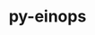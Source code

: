---
title: "py-einops"
layout: cache
categories: [package, develop]
meta: {"compilers": ["none"], "num_specs": 106, "num_specs_by_stack": {"ml-darwin-aarch64-mps": 34, "ml-linux-aarch64-cpu": 36, "ml-linux-aarch64-cuda": 36, "ml-linux-x86_64-cpu": 36, "ml-linux-x86_64-cuda": 35, "root": 106}, "oss": ["sequoia", "ubuntu24.04"], "platforms": ["darwin", "linux"], "stacks": ["ml-darwin-aarch64-mps", "ml-linux-aarch64-cpu", "ml-linux-aarch64-cuda", "ml-linux-x86_64-cpu", "ml-linux-x86_64-cuda", "root"], "targets": ["aarch64", "x86_64_v3"], "versions": ["0.8.1"]}
spec_details: [{"compiler": "none", "hash": "226uq5twvughei77qpy7qfw43tpopeq5", "os": "ubuntu24.04", "platform": "linux", "size": "-", "stacks": ["ml-linux-x86_64-cpu", "ml-linux-x86_64-cuda", "root"], "target": "x86_64_v3", "variants": ["build_system=python_pip"], "versions": ["0.8.1"]}, {"compiler": "none", "hash": "22lhivjwz66ll5jcqtlquborph6yn3ra", "os": "ubuntu24.04", "platform": "linux", "size": "-", "stacks": ["ml-linux-aarch64-cpu", "ml-linux-aarch64-cuda", "root"], "target": "aarch64", "variants": ["build_system=python_pip"], "versions": ["0.8.1"]}, {"compiler": "none", "hash": "22m367d4s7xh5zndzkoookamqgh76fbu", "os": "ubuntu24.04", "platform": "linux", "size": "-", "stacks": ["ml-linux-x86_64-cpu", "ml-linux-x86_64-cuda", "root"], "target": "x86_64_v3", "variants": ["build_system=python_pip"], "versions": ["0.8.1"]}, {"compiler": "none", "hash": "2lu7ibtzqmrgccajly46myjvvbvhxl7a", "os": "ubuntu24.04", "platform": "linux", "size": "-", "stacks": ["ml-linux-aarch64-cpu", "ml-linux-aarch64-cuda", "root"], "target": "aarch64", "variants": ["build_system=python_pip"], "versions": ["0.8.1"]}, {"compiler": "none", "hash": "3n4bcs56puis4dfzee6utwkislrl2stl", "os": "ubuntu24.04", "platform": "linux", "size": "-", "stacks": ["ml-linux-aarch64-cpu", "ml-linux-aarch64-cuda", "root"], "target": "aarch64", "variants": ["build_system=python_pip"], "versions": ["0.8.1"]}, {"compiler": "none", "hash": "3qawjnmsvmp4kjkpk6ntdnz222hy3hig", "os": "ubuntu24.04", "platform": "linux", "size": "-", "stacks": ["ml-linux-aarch64-cpu", "ml-linux-aarch64-cuda", "root"], "target": "aarch64", "variants": ["build_system=python_pip"], "versions": ["0.8.1"]}, {"compiler": "none", "hash": "3rlgdv2hatvnomyb7wcchxie4hlzqqvl", "os": "ubuntu24.04", "platform": "linux", "size": "-", "stacks": ["ml-linux-x86_64-cpu", "ml-linux-x86_64-cuda", "root"], "target": "x86_64_v3", "variants": ["build_system=python_pip"], "versions": ["0.8.1"]}, {"compiler": "none", "hash": "3zjwcezwm462cdcdot2tsq2u4h2dkumh", "os": "ubuntu24.04", "platform": "linux", "size": "-", "stacks": ["ml-linux-x86_64-cpu", "ml-linux-x86_64-cuda", "root"], "target": "x86_64_v3", "variants": ["build_system=python_pip"], "versions": ["0.8.1"]}, {"compiler": "none", "hash": "4555pd27iev5lamc7m6ihfn4a7kqoxuv", "os": "ubuntu24.04", "platform": "linux", "size": "-", "stacks": ["ml-linux-aarch64-cpu", "ml-linux-aarch64-cuda", "root"], "target": "aarch64", "variants": ["build_system=python_pip"], "versions": ["0.8.1"]}, {"compiler": "none", "hash": "4eacfft7mdd43l2cmubcuz4bjuhzzvz5", "os": "sequoia", "platform": "darwin", "size": "-", "stacks": ["ml-darwin-aarch64-mps", "root"], "target": "aarch64", "variants": ["build_system=python_pip"], "versions": ["0.8.1"]}, {"compiler": "none", "hash": "4zatxqtgacyi4vnlfnvezc22rzqyoy5e", "os": "ubuntu24.04", "platform": "linux", "size": "-", "stacks": ["ml-linux-x86_64-cpu", "ml-linux-x86_64-cuda", "root"], "target": "x86_64_v3", "variants": ["build_system=python_pip"], "versions": ["0.8.1"]}, {"compiler": "none", "hash": "54kjh7ti2lcj73gn5qrodob3zyvzfl7l", "os": "ubuntu24.04", "platform": "linux", "size": "-", "stacks": ["ml-linux-aarch64-cpu", "ml-linux-aarch64-cuda", "root"], "target": "aarch64", "variants": ["build_system=python_pip"], "versions": ["0.8.1"]}, {"compiler": "none", "hash": "5ev5n4nmw7nzrx3kpziyfsw54zjtm633", "os": "ubuntu24.04", "platform": "linux", "size": "-", "stacks": ["ml-linux-x86_64-cpu", "ml-linux-x86_64-cuda", "root"], "target": "x86_64_v3", "variants": ["build_system=python_pip"], "versions": ["0.8.1"]}, {"compiler": "none", "hash": "5ggvu7gxnqb5q6skmsru23cdgekiorci", "os": "ubuntu24.04", "platform": "linux", "size": "-", "stacks": ["ml-linux-x86_64-cpu", "ml-linux-x86_64-cuda", "root"], "target": "x86_64_v3", "variants": ["build_system=python_pip"], "versions": ["0.8.1"]}, {"compiler": "none", "hash": "5xc5pv672emq2spibz3pu7hyrusxrh2s", "os": "sequoia", "platform": "darwin", "size": "-", "stacks": ["ml-darwin-aarch64-mps", "root"], "target": "aarch64", "variants": ["build_system=python_pip"], "versions": ["0.8.1"]}, {"compiler": "none", "hash": "5ydp56nxijehe5jvftsnnc5wnv5lgwtw", "os": "ubuntu24.04", "platform": "linux", "size": "-", "stacks": ["ml-linux-aarch64-cpu", "ml-linux-aarch64-cuda", "root"], "target": "aarch64", "variants": ["build_system=python_pip"], "versions": ["0.8.1"]}, {"compiler": "none", "hash": "6aewu3lqacsq3i7vvhxee4xr2tgngpja", "os": "sequoia", "platform": "darwin", "size": "-", "stacks": ["ml-darwin-aarch64-mps", "root"], "target": "aarch64", "variants": ["build_system=python_pip"], "versions": ["0.8.1"]}, {"compiler": "none", "hash": "6f25fnwqpvlxqspgkdar6he5sjmepuqp", "os": "ubuntu24.04", "platform": "linux", "size": "-", "stacks": ["ml-linux-x86_64-cpu", "ml-linux-x86_64-cuda", "root"], "target": "x86_64_v3", "variants": ["build_system=python_pip"], "versions": ["0.8.1"]}, {"compiler": "none", "hash": "6htwqt32npt7txo5pvlskyvnhl2dl2r3", "os": "ubuntu24.04", "platform": "linux", "size": "-", "stacks": ["ml-linux-x86_64-cpu", "ml-linux-x86_64-cuda", "root"], "target": "x86_64_v3", "variants": ["build_system=python_pip"], "versions": ["0.8.1"]}, {"compiler": "none", "hash": "6jkemupir6xqvilootjljik2jn2ncah7", "os": "sequoia", "platform": "darwin", "size": "-", "stacks": ["ml-darwin-aarch64-mps", "root"], "target": "aarch64", "variants": ["build_system=python_pip"], "versions": ["0.8.1"]}, {"compiler": "none", "hash": "6mk5i3gn7y34hbvxl4gv4ri5523slg3n", "os": "ubuntu24.04", "platform": "linux", "size": "-", "stacks": ["ml-linux-aarch64-cpu", "ml-linux-aarch64-cuda", "root"], "target": "aarch64", "variants": ["build_system=python_pip"], "versions": ["0.8.1"]}, {"compiler": "none", "hash": "6orjt7quuocrmw2dts3weu7p6byxsias", "os": "ubuntu24.04", "platform": "linux", "size": "-", "stacks": ["ml-linux-x86_64-cpu", "ml-linux-x86_64-cuda", "root"], "target": "x86_64_v3", "variants": ["build_system=python_pip"], "versions": ["0.8.1"]}, {"compiler": "none", "hash": "6wz7rmkvg7ajz6su2fdeosvrvelox5r6", "os": "ubuntu24.04", "platform": "linux", "size": "-", "stacks": ["ml-linux-x86_64-cpu", "ml-linux-x86_64-cuda", "root"], "target": "x86_64_v3", "variants": ["build_system=python_pip"], "versions": ["0.8.1"]}, {"compiler": "none", "hash": "76inl3l3mzlrl6vqif3rtapk4pfixk4h", "os": "sequoia", "platform": "darwin", "size": "-", "stacks": ["ml-darwin-aarch64-mps", "root"], "target": "aarch64", "variants": ["build_system=python_pip"], "versions": ["0.8.1"]}, {"compiler": "none", "hash": "7757e5ur5ctr4lwpsahtk7mazdylghnj", "os": "ubuntu24.04", "platform": "linux", "size": "-", "stacks": ["ml-linux-x86_64-cpu", "ml-linux-x86_64-cuda", "root"], "target": "x86_64_v3", "variants": ["build_system=python_pip"], "versions": ["0.8.1"]}, {"compiler": "none", "hash": "7jehwyuyspzam3vuveg2isxqoxvq6peu", "os": "sequoia", "platform": "darwin", "size": "-", "stacks": ["ml-darwin-aarch64-mps", "root"], "target": "aarch64", "variants": ["build_system=python_pip"], "versions": ["0.8.1"]}, {"compiler": "none", "hash": "a5wgtodizmpmight62obttqnzbr7zizn", "os": "ubuntu24.04", "platform": "linux", "size": "-", "stacks": ["ml-linux-x86_64-cpu", "ml-linux-x86_64-cuda", "root"], "target": "x86_64_v3", "variants": ["build_system=python_pip"], "versions": ["0.8.1"]}, {"compiler": "none", "hash": "axdhacydwpsgkeznrtc4tpvuv3rawk2s", "os": "ubuntu24.04", "platform": "linux", "size": "-", "stacks": ["ml-linux-aarch64-cpu", "ml-linux-aarch64-cuda", "root"], "target": "aarch64", "variants": ["build_system=python_pip"], "versions": ["0.8.1"]}, {"compiler": "none", "hash": "bbsrqnru4rw6mwu5aeilvpztkxszvph2", "os": "ubuntu24.04", "platform": "linux", "size": "-", "stacks": ["ml-linux-x86_64-cpu", "root"], "target": "x86_64_v3", "variants": ["build_system=python_pip"], "versions": ["0.8.1"]}, {"compiler": "none", "hash": "bh7ifqcagb5jqcgudrajk6ctkdv4xm4g", "os": "ubuntu24.04", "platform": "linux", "size": "-", "stacks": ["ml-linux-aarch64-cpu", "ml-linux-aarch64-cuda", "root"], "target": "aarch64", "variants": ["build_system=python_pip"], "versions": ["0.8.1"]}, {"compiler": "none", "hash": "bqhfzzohyxpmdvucsacxbdfldndyj5z2", "os": "sequoia", "platform": "darwin", "size": "-", "stacks": ["ml-darwin-aarch64-mps", "root"], "target": "aarch64", "variants": ["build_system=python_pip"], "versions": ["0.8.1"]}, {"compiler": "none", "hash": "cexux6onvho6fgbxomxfjx5tmwh2yswq", "os": "ubuntu24.04", "platform": "linux", "size": "-", "stacks": ["ml-linux-x86_64-cpu", "ml-linux-x86_64-cuda", "root"], "target": "x86_64_v3", "variants": ["build_system=python_pip"], "versions": ["0.8.1"]}, {"compiler": "none", "hash": "cplazza7qfvetknqepffgxayhekntzdk", "os": "sequoia", "platform": "darwin", "size": "-", "stacks": ["ml-darwin-aarch64-mps", "root"], "target": "aarch64", "variants": ["build_system=python_pip"], "versions": ["0.8.1"]}, {"compiler": "none", "hash": "cqexd25eybxnmhevrirwt7tqmbm2bmss", "os": "sequoia", "platform": "darwin", "size": "-", "stacks": ["ml-darwin-aarch64-mps", "root"], "target": "aarch64", "variants": ["build_system=python_pip"], "versions": ["0.8.1"]}, {"compiler": "none", "hash": "d74wyecmdkf7i6at5bfscnxcb4heannl", "os": "ubuntu24.04", "platform": "linux", "size": "-", "stacks": ["ml-linux-x86_64-cpu", "ml-linux-x86_64-cuda", "root"], "target": "x86_64_v3", "variants": ["build_system=python_pip"], "versions": ["0.8.1"]}, {"compiler": "none", "hash": "d7msazzhspto6y4yeqmf2hrumrazzw35", "os": "ubuntu24.04", "platform": "linux", "size": "-", "stacks": ["ml-linux-aarch64-cpu", "ml-linux-aarch64-cuda", "root"], "target": "aarch64", "variants": ["build_system=python_pip"], "versions": ["0.8.1"]}, {"compiler": "none", "hash": "dfapqagnsgeyob3n5rfsbgsqjhcun3zg", "os": "ubuntu24.04", "platform": "linux", "size": "-", "stacks": ["ml-linux-x86_64-cpu", "ml-linux-x86_64-cuda", "root"], "target": "x86_64_v3", "variants": ["build_system=python_pip"], "versions": ["0.8.1"]}, {"compiler": "none", "hash": "e5exiomxzm67rntrtcmyngaj4hbjyfp2", "os": "ubuntu24.04", "platform": "linux", "size": "-", "stacks": ["ml-linux-aarch64-cpu", "ml-linux-aarch64-cuda", "root"], "target": "aarch64", "variants": ["build_system=python_pip"], "versions": ["0.8.1"]}, {"compiler": "none", "hash": "ej63k2h5kcvadh5wvosqogpfnnsgwmqg", "os": "ubuntu24.04", "platform": "linux", "size": "-", "stacks": ["ml-linux-x86_64-cpu", "ml-linux-x86_64-cuda", "root"], "target": "x86_64_v3", "variants": ["build_system=python_pip"], "versions": ["0.8.1"]}, {"compiler": "none", "hash": "gpxdsj2r2xswxwhvgxg2sdtuijw6uegi", "os": "sequoia", "platform": "darwin", "size": "-", "stacks": ["ml-darwin-aarch64-mps", "root"], "target": "aarch64", "variants": ["build_system=python_pip"], "versions": ["0.8.1"]}, {"compiler": "none", "hash": "hhtaqpnsikeycdsdgiugkjudjfbit7hu", "os": "ubuntu24.04", "platform": "linux", "size": "-", "stacks": ["ml-linux-aarch64-cpu", "ml-linux-aarch64-cuda", "root"], "target": "aarch64", "variants": ["build_system=python_pip"], "versions": ["0.8.1"]}, {"compiler": "none", "hash": "hnou7cpe3pvmlhlnfpmzcps23khlkl37", "os": "ubuntu24.04", "platform": "linux", "size": "-", "stacks": ["ml-linux-x86_64-cpu", "ml-linux-x86_64-cuda", "root"], "target": "x86_64_v3", "variants": ["build_system=python_pip"], "versions": ["0.8.1"]}, {"compiler": "none", "hash": "i452wt3ami3we7pjwuts5sw6vurwt3hq", "os": "sequoia", "platform": "darwin", "size": "-", "stacks": ["ml-darwin-aarch64-mps", "root"], "target": "aarch64", "variants": ["build_system=python_pip"], "versions": ["0.8.1"]}, {"compiler": "none", "hash": "ibuzojsu5kahf3wrewwyf3h7qhd4xpe4", "os": "sequoia", "platform": "darwin", "size": "-", "stacks": ["ml-darwin-aarch64-mps", "root"], "target": "aarch64", "variants": ["build_system=python_pip"], "versions": ["0.8.1"]}, {"compiler": "none", "hash": "ijrnoax5axmg7wfwfau55yjfjufy3tvt", "os": "sequoia", "platform": "darwin", "size": "-", "stacks": ["ml-darwin-aarch64-mps", "root"], "target": "aarch64", "variants": ["build_system=python_pip"], "versions": ["0.8.1"]}, {"compiler": "none", "hash": "je4zmdxhu3u7zexyllkfj3fqodbiriwb", "os": "sequoia", "platform": "darwin", "size": "-", "stacks": ["ml-darwin-aarch64-mps", "root"], "target": "aarch64", "variants": ["build_system=python_pip"], "versions": ["0.8.1"]}, {"compiler": "none", "hash": "jnw5oc2huerxyhumpmwq6kbsetctsofj", "os": "ubuntu24.04", "platform": "linux", "size": "-", "stacks": ["ml-linux-aarch64-cpu", "ml-linux-aarch64-cuda", "root"], "target": "aarch64", "variants": ["build_system=python_pip"], "versions": ["0.8.1"]}, {"compiler": "none", "hash": "k2s2yj4igzzt2mirkua2ynr5l5am7fan", "os": "sequoia", "platform": "darwin", "size": "-", "stacks": ["ml-darwin-aarch64-mps", "root"], "target": "aarch64", "variants": ["build_system=python_pip"], "versions": ["0.8.1"]}, {"compiler": "none", "hash": "kfrwqh3pskh6t37n2pntf7nthhcfh5ab", "os": "ubuntu24.04", "platform": "linux", "size": "-", "stacks": ["ml-linux-aarch64-cpu", "ml-linux-aarch64-cuda", "root"], "target": "aarch64", "variants": ["build_system=python_pip"], "versions": ["0.8.1"]}, {"compiler": "none", "hash": "ktxstrlic7nyjhq4igd7eix5e76yz5n2", "os": "sequoia", "platform": "darwin", "size": "-", "stacks": ["ml-darwin-aarch64-mps", "root"], "target": "aarch64", "variants": ["build_system=python_pip"], "versions": ["0.8.1"]}, {"compiler": "none", "hash": "kwwtwntjtkwyejzd4wkdurvthpsmnpmj", "os": "ubuntu24.04", "platform": "linux", "size": "-", "stacks": ["ml-linux-aarch64-cpu", "ml-linux-aarch64-cuda", "root"], "target": "aarch64", "variants": ["build_system=python_pip"], "versions": ["0.8.1"]}, {"compiler": "none", "hash": "kxswpwgm46nlbpc66xpwke33odum3lo4", "os": "ubuntu24.04", "platform": "linux", "size": "-", "stacks": ["ml-linux-aarch64-cpu", "ml-linux-aarch64-cuda", "root"], "target": "aarch64", "variants": ["build_system=python_pip"], "versions": ["0.8.1"]}, {"compiler": "none", "hash": "lk2qff325gmrqjc4igikszjno7s5qigt", "os": "ubuntu24.04", "platform": "linux", "size": "-", "stacks": ["ml-linux-aarch64-cpu", "ml-linux-aarch64-cuda", "root"], "target": "aarch64", "variants": ["build_system=python_pip"], "versions": ["0.8.1"]}, {"compiler": "none", "hash": "lobueozowx3eamfub76jny4xrc6qtoc2", "os": "sequoia", "platform": "darwin", "size": "-", "stacks": ["ml-darwin-aarch64-mps", "root"], "target": "aarch64", "variants": ["build_system=python_pip"], "versions": ["0.8.1"]}, {"compiler": "none", "hash": "m7uhletynvizc7l7hdn5765lhlfgcsup", "os": "ubuntu24.04", "platform": "linux", "size": "-", "stacks": ["ml-linux-aarch64-cpu", "ml-linux-aarch64-cuda", "root"], "target": "aarch64", "variants": ["build_system=python_pip"], "versions": ["0.8.1"]}, {"compiler": "none", "hash": "mc3746gwu7j3njuanb3a2gi5rmlpse52", "os": "ubuntu24.04", "platform": "linux", "size": "-", "stacks": ["ml-linux-aarch64-cpu", "ml-linux-aarch64-cuda", "root"], "target": "aarch64", "variants": ["build_system=python_pip"], "versions": ["0.8.1"]}, {"compiler": "none", "hash": "miag5grlcrjjkj2qcvbmmthfvvzmyj7h", "os": "sequoia", "platform": "darwin", "size": "-", "stacks": ["ml-darwin-aarch64-mps", "root"], "target": "aarch64", "variants": ["build_system=python_pip"], "versions": ["0.8.1"]}, {"compiler": "none", "hash": "n2nr7ovqjtzklcfnu7s7ktfd25omapd4", "os": "sequoia", "platform": "darwin", "size": "-", "stacks": ["ml-darwin-aarch64-mps", "root"], "target": "aarch64", "variants": ["build_system=python_pip"], "versions": ["0.8.1"]}, {"compiler": "none", "hash": "n4uifhwyzz6zyjndxdgbp54ha47uhxte", "os": "ubuntu24.04", "platform": "linux", "size": "-", "stacks": ["ml-linux-aarch64-cpu", "ml-linux-aarch64-cuda", "root"], "target": "aarch64", "variants": ["build_system=python_pip"], "versions": ["0.8.1"]}, {"compiler": "none", "hash": "ndx7bdyhncrizpga6zjtash3apezm4se", "os": "sequoia", "platform": "darwin", "size": "-", "stacks": ["ml-darwin-aarch64-mps", "root"], "target": "aarch64", "variants": ["build_system=python_pip"], "versions": ["0.8.1"]}, {"compiler": "none", "hash": "niywp7z5ghomhhb3cmt55kbrlsvjpkev", "os": "ubuntu24.04", "platform": "linux", "size": "-", "stacks": ["ml-linux-aarch64-cpu", "ml-linux-aarch64-cuda", "root"], "target": "aarch64", "variants": ["build_system=python_pip"], "versions": ["0.8.1"]}, {"compiler": "none", "hash": "o4ojqky3gkepskodkeiaxijbwps37vvc", "os": "sequoia", "platform": "darwin", "size": "-", "stacks": ["ml-darwin-aarch64-mps", "root"], "target": "aarch64", "variants": ["build_system=python_pip"], "versions": ["0.8.1"]}, {"compiler": "none", "hash": "o6h4q2fl6fexopktovv2ntynwtga25wt", "os": "ubuntu24.04", "platform": "linux", "size": "-", "stacks": ["ml-linux-aarch64-cpu", "ml-linux-aarch64-cuda", "root"], "target": "aarch64", "variants": ["build_system=python_pip"], "versions": ["0.8.1"]}, {"compiler": "none", "hash": "oczyjttug3cwizfurpytpnz4tkbxvmv5", "os": "ubuntu24.04", "platform": "linux", "size": "-", "stacks": ["ml-linux-aarch64-cpu", "ml-linux-aarch64-cuda", "root"], "target": "aarch64", "variants": ["build_system=python_pip"], "versions": ["0.8.1"]}, {"compiler": "none", "hash": "odqmc75icp262qh2wv5j5jam6c3cttb6", "os": "ubuntu24.04", "platform": "linux", "size": "-", "stacks": ["ml-linux-aarch64-cpu", "ml-linux-aarch64-cuda", "root"], "target": "aarch64", "variants": ["build_system=python_pip"], "versions": ["0.8.1"]}, {"compiler": "none", "hash": "oem2d64zbouci5bgl5eappzgnimohmqe", "os": "sequoia", "platform": "darwin", "size": "-", "stacks": ["ml-darwin-aarch64-mps", "root"], "target": "aarch64", "variants": ["build_system=python_pip"], "versions": ["0.8.1"]}, {"compiler": "none", "hash": "optlplqv7gegwxxdrrpil7k5dqwisdsj", "os": "ubuntu24.04", "platform": "linux", "size": "-", "stacks": ["ml-linux-aarch64-cpu", "ml-linux-aarch64-cuda", "root"], "target": "aarch64", "variants": ["build_system=python_pip"], "versions": ["0.8.1"]}, {"compiler": "none", "hash": "oxxhtclpmlrcrfv46zfcfheplnemy7rp", "os": "ubuntu24.04", "platform": "linux", "size": "-", "stacks": ["ml-linux-x86_64-cpu", "ml-linux-x86_64-cuda", "root"], "target": "x86_64_v3", "variants": ["build_system=python_pip"], "versions": ["0.8.1"]}, {"compiler": "none", "hash": "p3vafjxv2523bkw4lpuqhsgrjunup5uu", "os": "ubuntu24.04", "platform": "linux", "size": "-", "stacks": ["ml-linux-aarch64-cpu", "ml-linux-aarch64-cuda", "root"], "target": "aarch64", "variants": ["build_system=python_pip"], "versions": ["0.8.1"]}, {"compiler": "none", "hash": "p43qdexc5kt424eyuwcvyzbmya5ah7t2", "os": "ubuntu24.04", "platform": "linux", "size": "-", "stacks": ["ml-linux-aarch64-cpu", "ml-linux-aarch64-cuda", "root"], "target": "aarch64", "variants": ["build_system=python_pip"], "versions": ["0.8.1"]}, {"compiler": "none", "hash": "piqc6n3w4p2unkh3y5at2ve5jeot3vok", "os": "sequoia", "platform": "darwin", "size": "-", "stacks": ["ml-darwin-aarch64-mps", "root"], "target": "aarch64", "variants": ["build_system=python_pip"], "versions": ["0.8.1"]}, {"compiler": "none", "hash": "pjemypsphmv7yebcbvreqxfyuynw7scy", "os": "ubuntu24.04", "platform": "linux", "size": "-", "stacks": ["ml-linux-x86_64-cpu", "ml-linux-x86_64-cuda", "root"], "target": "x86_64_v3", "variants": ["build_system=python_pip"], "versions": ["0.8.1"]}, {"compiler": "none", "hash": "poirc6adb6r7rism6r6dgqwhrq7sm2pi", "os": "ubuntu24.04", "platform": "linux", "size": "-", "stacks": ["ml-linux-aarch64-cpu", "ml-linux-aarch64-cuda", "root"], "target": "aarch64", "variants": ["build_system=python_pip"], "versions": ["0.8.1"]}, {"compiler": "none", "hash": "ppfrhc5elokxjfwivo5u5w4bomcdvx4m", "os": "ubuntu24.04", "platform": "linux", "size": "-", "stacks": ["ml-linux-x86_64-cpu", "ml-linux-x86_64-cuda", "root"], "target": "x86_64_v3", "variants": ["build_system=python_pip"], "versions": ["0.8.1"]}, {"compiler": "none", "hash": "pyopn4v4sfvft6ithb7rvbjoguipedox", "os": "sequoia", "platform": "darwin", "size": "-", "stacks": ["ml-darwin-aarch64-mps", "root"], "target": "aarch64", "variants": ["build_system=python_pip"], "versions": ["0.8.1"]}, {"compiler": "none", "hash": "qldz73tflfmgxrfz4fhcn3wcwcop2y33", "os": "ubuntu24.04", "platform": "linux", "size": "-", "stacks": ["ml-linux-aarch64-cpu", "ml-linux-aarch64-cuda", "root"], "target": "aarch64", "variants": ["build_system=python_pip"], "versions": ["0.8.1"]}, {"compiler": "none", "hash": "qs6bsmj7lwkmzar55w4cdd4nh7t33gks", "os": "sequoia", "platform": "darwin", "size": "-", "stacks": ["ml-darwin-aarch64-mps", "root"], "target": "aarch64", "variants": ["build_system=python_pip"], "versions": ["0.8.1"]}, {"compiler": "none", "hash": "r2jfzd4n5nfekrogrxq62ua7wii65uym", "os": "ubuntu24.04", "platform": "linux", "size": "-", "stacks": ["ml-linux-aarch64-cpu", "ml-linux-aarch64-cuda", "root"], "target": "aarch64", "variants": ["build_system=python_pip"], "versions": ["0.8.1"]}, {"compiler": "none", "hash": "r52ep73lrlek34ffchwqjcoyyt47shwe", "os": "ubuntu24.04", "platform": "linux", "size": "-", "stacks": ["ml-linux-aarch64-cpu", "ml-linux-aarch64-cuda", "root"], "target": "aarch64", "variants": ["build_system=python_pip"], "versions": ["0.8.1"]}, {"compiler": "none", "hash": "rsnnphz7ffus2qdqh4rzft5vn3jqy3kk", "os": "sequoia", "platform": "darwin", "size": "-", "stacks": ["ml-darwin-aarch64-mps", "root"], "target": "aarch64", "variants": ["build_system=python_pip"], "versions": ["0.8.1"]}, {"compiler": "none", "hash": "rueoboruywyfgshhlgvmlflmjilyxndl", "os": "ubuntu24.04", "platform": "linux", "size": "-", "stacks": ["ml-linux-aarch64-cpu", "ml-linux-aarch64-cuda", "root"], "target": "aarch64", "variants": ["build_system=python_pip"], "versions": ["0.8.1"]}, {"compiler": "none", "hash": "sbfg4lahuvn2f723wuzqclfjcvyqo4hb", "os": "ubuntu24.04", "platform": "linux", "size": "-", "stacks": ["ml-linux-x86_64-cpu", "ml-linux-x86_64-cuda", "root"], "target": "x86_64_v3", "variants": ["build_system=python_pip"], "versions": ["0.8.1"]}, {"compiler": "none", "hash": "sdvkxb2ey7e6ma2twrhjtj5l2yuhiyo7", "os": "ubuntu24.04", "platform": "linux", "size": "-", "stacks": ["ml-linux-x86_64-cpu", "ml-linux-x86_64-cuda", "root"], "target": "x86_64_v3", "variants": ["build_system=python_pip"], "versions": ["0.8.1"]}, {"compiler": "none", "hash": "si5ufj6n7x7pkguhgdyyruodlgggcef2", "os": "ubuntu24.04", "platform": "linux", "size": "-", "stacks": ["ml-linux-x86_64-cpu", "ml-linux-x86_64-cuda", "root"], "target": "x86_64_v3", "variants": ["build_system=python_pip"], "versions": ["0.8.1"]}, {"compiler": "none", "hash": "sxpr4vlw5y624ksdsnrmln4qudwn3idw", "os": "ubuntu24.04", "platform": "linux", "size": "-", "stacks": ["ml-linux-x86_64-cpu", "ml-linux-x86_64-cuda", "root"], "target": "x86_64_v3", "variants": ["build_system=python_pip"], "versions": ["0.8.1"]}, {"compiler": "none", "hash": "t5ygatim4uez5qwpyc43jmoud2nhvinx", "os": "ubuntu24.04", "platform": "linux", "size": "-", "stacks": ["ml-linux-x86_64-cpu", "ml-linux-x86_64-cuda", "root"], "target": "x86_64_v3", "variants": ["build_system=python_pip"], "versions": ["0.8.1"]}, {"compiler": "none", "hash": "t7ihxvgngktjmmxy45o5pruvcervsmq4", "os": "ubuntu24.04", "platform": "linux", "size": "-", "stacks": ["ml-linux-aarch64-cpu", "ml-linux-aarch64-cuda", "root"], "target": "aarch64", "variants": ["build_system=python_pip"], "versions": ["0.8.1"]}, {"compiler": "none", "hash": "tq42v6l5aelihybn3ehe5gsd2myll7zv", "os": "sequoia", "platform": "darwin", "size": "-", "stacks": ["ml-darwin-aarch64-mps", "root"], "target": "aarch64", "variants": ["build_system=python_pip"], "versions": ["0.8.1"]}, {"compiler": "none", "hash": "uhf3piahwh6nzvy266s6nskvexvjy2l4", "os": "sequoia", "platform": "darwin", "size": "-", "stacks": ["ml-darwin-aarch64-mps", "root"], "target": "aarch64", "variants": ["build_system=python_pip"], "versions": ["0.8.1"]}, {"compiler": "none", "hash": "uqvmx3vc5cw2q6ebb67yoqbwibi5kys4", "os": "ubuntu24.04", "platform": "linux", "size": "-", "stacks": ["ml-linux-x86_64-cpu", "ml-linux-x86_64-cuda", "root"], "target": "x86_64_v3", "variants": ["build_system=python_pip"], "versions": ["0.8.1"]}, {"compiler": "none", "hash": "urli65rkmjmultmhfy27ieujzre37lkg", "os": "sequoia", "platform": "darwin", "size": "-", "stacks": ["ml-darwin-aarch64-mps", "root"], "target": "aarch64", "variants": ["build_system=python_pip"], "versions": ["0.8.1"]}, {"compiler": "none", "hash": "urpe7ifigeq6et246v52rbgytzhq5xgj", "os": "sequoia", "platform": "darwin", "size": "-", "stacks": ["ml-darwin-aarch64-mps", "root"], "target": "aarch64", "variants": ["build_system=python_pip"], "versions": ["0.8.1"]}, {"compiler": "none", "hash": "uz5w4lkfwrkamv6pcq6yibkhimh3xx63", "os": "ubuntu24.04", "platform": "linux", "size": "-", "stacks": ["ml-linux-x86_64-cpu", "ml-linux-x86_64-cuda", "root"], "target": "x86_64_v3", "variants": ["build_system=python_pip"], "versions": ["0.8.1"]}, {"compiler": "none", "hash": "v6trbkjvsnfmum6frhb7njqxkpg43uh2", "os": "ubuntu24.04", "platform": "linux", "size": "-", "stacks": ["ml-linux-x86_64-cpu", "ml-linux-x86_64-cuda", "root"], "target": "x86_64_v3", "variants": ["build_system=python_pip"], "versions": ["0.8.1"]}, {"compiler": "none", "hash": "vamxssgb6lxhkzxvxwg4bpqx4um5yqgf", "os": "sequoia", "platform": "darwin", "size": "-", "stacks": ["ml-darwin-aarch64-mps", "root"], "target": "aarch64", "variants": ["build_system=python_pip"], "versions": ["0.8.1"]}, {"compiler": "none", "hash": "vbqglb5budnnfhrt3cq5b2bcnz7zdwlr", "os": "sequoia", "platform": "darwin", "size": "-", "stacks": ["ml-darwin-aarch64-mps", "root"], "target": "aarch64", "variants": ["build_system=python_pip"], "versions": ["0.8.1"]}, {"compiler": "none", "hash": "wgaqttcaq63234qjvlztre2mcnxzrcok", "os": "ubuntu24.04", "platform": "linux", "size": "-", "stacks": ["ml-linux-aarch64-cpu", "ml-linux-aarch64-cuda", "root"], "target": "aarch64", "variants": ["build_system=python_pip"], "versions": ["0.8.1"]}, {"compiler": "none", "hash": "wt3fos5b556235dn6bw2en4n73333pvj", "os": "ubuntu24.04", "platform": "linux", "size": "-", "stacks": ["ml-linux-aarch64-cpu", "ml-linux-aarch64-cuda", "root"], "target": "aarch64", "variants": ["build_system=python_pip"], "versions": ["0.8.1"]}, {"compiler": "none", "hash": "wxaa3ku3xv4nbwmlujgbqdscdd2dk7hx", "os": "ubuntu24.04", "platform": "linux", "size": "-", "stacks": ["ml-linux-x86_64-cpu", "ml-linux-x86_64-cuda", "root"], "target": "x86_64_v3", "variants": ["build_system=python_pip"], "versions": ["0.8.1"]}, {"compiler": "none", "hash": "xlyfgjpn5twtez3iksrc6qbjaudgqpwz", "os": "ubuntu24.04", "platform": "linux", "size": "-", "stacks": ["ml-linux-x86_64-cpu", "ml-linux-x86_64-cuda", "root"], "target": "x86_64_v3", "variants": ["build_system=python_pip"], "versions": ["0.8.1"]}, {"compiler": "none", "hash": "xrjuceq7oxa6r73d3c7p2etijrz3f2cs", "os": "ubuntu24.04", "platform": "linux", "size": "-", "stacks": ["ml-linux-x86_64-cpu", "ml-linux-x86_64-cuda", "root"], "target": "x86_64_v3", "variants": ["build_system=python_pip"], "versions": ["0.8.1"]}, {"compiler": "none", "hash": "xvmukcib6gjnjew4udgcdjea6bzl7dqn", "os": "ubuntu24.04", "platform": "linux", "size": "-", "stacks": ["ml-linux-x86_64-cpu", "ml-linux-x86_64-cuda", "root"], "target": "x86_64_v3", "variants": ["build_system=python_pip"], "versions": ["0.8.1"]}, {"compiler": "none", "hash": "xwmvz4342fqa65jnqx3fbwro4hxvzxdl", "os": "sequoia", "platform": "darwin", "size": "-", "stacks": ["ml-darwin-aarch64-mps", "root"], "target": "aarch64", "variants": ["build_system=python_pip"], "versions": ["0.8.1"]}, {"compiler": "none", "hash": "xwqibjnugwmd63hhmbm4tppsd7alkkoi", "os": "ubuntu24.04", "platform": "linux", "size": "-", "stacks": ["ml-linux-x86_64-cpu", "ml-linux-x86_64-cuda", "root"], "target": "x86_64_v3", "variants": ["build_system=python_pip"], "versions": ["0.8.1"]}, {"compiler": "none", "hash": "ynkxuwuakcdl7ahhme7dqyp25putaelv", "os": "sequoia", "platform": "darwin", "size": "-", "stacks": ["ml-darwin-aarch64-mps", "root"], "target": "aarch64", "variants": ["build_system=python_pip"], "versions": ["0.8.1"]}, {"compiler": "none", "hash": "yqjago7j3hhd7wyxyh3e44nvwcis66aa", "os": "ubuntu24.04", "platform": "linux", "size": "-", "stacks": ["ml-linux-x86_64-cpu", "ml-linux-x86_64-cuda", "root"], "target": "x86_64_v3", "variants": ["build_system=python_pip"], "versions": ["0.8.1"]}]
---